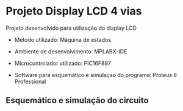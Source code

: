 # Projeto Display LCD 4 vias

Projeto desenvolvido para utilização do display LCD

* Método utilizado: Máquina de estados

* Ambiente de desenvolvimento: MPLABX-IDE

* Microcontrolador utilizado: PIC16F887

* Software para esquemático e simulaçao do programa: Proteus 8 Professional

## Esquemático e simulação do circuito

